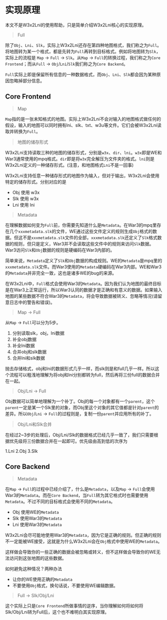 # 实现原理

本文不是W3x2Lni的使用帮助，只是简单介绍W3x2Lni核心的实现原理。

> Full

除了`Obj`、`Lni`、`Slk`，实际上W3x2Lni还存在第四种地图格式，我们称之为`Full`。将地图转为某一个格式，都是先转为`Full`再转到目标格式。例如将地图转为`Slk`，实际上的流程是 `Map` -> `Full` -> `Slk`。从`Map` -> `Full`的转换过程，我们称之为`Core Frontend`；而从`Full` -> `Obj`/`Lni`/`Slk`我们称之为`Core Backend`。

`Full`实际上即是保留所有信息的一种数据格式，而`Obj`、`Lni`、`Slk`都会因为某种原因忽略掉部分信息。

## Core Frontend

> Map

`Map`指的是一张未知格式的地图。实际上W3x2Lni不会对输入的地图格式做任何的假设，输入的地图可以同时拥有lni、slk、txt、w3u等文件。它们会被W3x2Lni读取并转换为`Full`。

> 地图的储存形式

W3x2Lni支持读取三种的地图的储存形式，分别是`w3x`、`dir`、`lni`。`w3x`即是WE和War3通常使用的mpq格式。`dir`即是将`w3x`完全解压为文件夹的格式。`lni`则是W3x2Lni定义的一种储存形式。(注意，和地图格式`Lni`不是一回事)

W3x2Lni支持任意一种储存形式的地图作为输入，但对于输出，W3x2Lni会使用特定的储存形式。分别对应的是

* Obj 使用 w3x
* Slk 使用 w3x
* Lni 使用 lni

> Metadata

在理解数据如何变为`Full`前，你需要先知道什么是`Metadata`。在War3的mpq里存在几个`xxxmetadata.slk`的文件，WE通过这些文件定义的规则生成`Obj`格式的数据。但这不是`xxxmetadata.slk`文件的全部，`xxxmetadata.slk`还定义了`Slk`格式数据的规则，但只是定义，War3并不会读取这些文件中的规则来访问`Slk`数据。War3访问`Slk`和`Obj`数据的规则是硬编码在War3内部的。

简单来说，`Metadata`定义了`Slk`和`Obj`数据的构成规则。WE的`Metadata`是mpq里的`xxxmetadata.slk`文件。而War3使用的`Metadata`硬编码在War3内部。WE和War3的`Metadata`并非完全一致，这也是诸多WE的bug的来源。

在W3x2Lni中，`Full`格式会使用War3的`Metadata`。因为我们认为地图的最终目标是在War3上正常运行，所以War3认同的数据才是正确和有意义的数据。如果输入地图的某些数据不符合War3的`Metadata`，将会导致数据被转义、忽略等情况(请留意日志中的警告和错误)。


> Map -> Full

从`Map` -> `Full`可以分为5步。

1. 分别读取slk，obj，lni数据
2. 补全obj数据
3. 补全lni数据
4. 合并obj和slk数据
5. 合并lni和slk数据

抛去存储格式，obj和lni的数据形式几乎一样，而slk则是和full几乎一样。所以这个流程可以粗浅地理解为将obj和lni分别都转为full，然后再将三份full的数据合并在一起。

> Obj/Lni -> Full

Obj数据可以简单地理解为一个补丁。Obj的每一个对象都有一个`parent`，这个`parent`一定是某一个Slk里的对象，而Obj里这个对象的其它值都是针对`parent`的差异。所以`Obj`/`Lni` -> `Full`的过程则是，复制一份`parent`并应用所有的补丁。

> Obj/Lni和Slk合并

在经过2~3步的处理后，Obj/Lni/Slk的数据格式已经几乎一致了，我们只需要根据优先级将三份数据合并在一起即可。优先级由高到低的次序为

1.Lni
2.Obj
3.Slk


## Core Backend

> Metadata

在`Map` -> `Full`的过程中已经介绍了，什么是`Metadata`，以及`Map` -> `Full`会使用War3的`Metadata`。而在`Core Backend`，当`Full`转为其它格式时也需要使用`Metadata`。不过不同的目标格式会使用不同的`Metadata`。

* Obj 使用WE的`Metadata`
* Slk 使用War3的`Metadata`
* Lni 使用War3的`Metadata`

W3x2Lni会尽可能地使用War3的`Metadata`，因为它是正确的规则。但正确的规则不一定能被WE接受，这就是为什么W3x2Lni会在`Obj`格式中使用WE的`Metadata`。

这样做会导致你的一些正确的数据会被忽略或转义，但不这样做会导致你的WE无法访问到这张地图的这些数据。

如何避免这种情况？两种办法

* 让你的WE使用正确的`Metadata`
* 不要使用`Obj`格式，换句话说，不要使用WE编辑数据。

> Full -> Slk/Obj/Lni

这个实际上只是`Core Frontend`所做事情的逆序，当你理解如何将如何将Slk/Obj/Lni转为Full后，这个也不难明白其实现原理。
